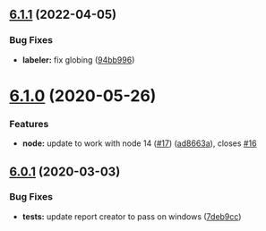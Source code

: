 ## [6.1.1](https://github.com/americanexpress/amex-jest-preset/compare/v6.1.0...v6.1.1) (2022-04-05)


### Bug Fixes

* **labeler:** fix globing ([94bb996](https://github.com/americanexpress/amex-jest-preset/commit/94bb996fda1f75c7d6e2f38a66fa1d672882582a))

# [6.1.0](https://github.com/americanexpress/amex-jest-preset/compare/v6.0.1...v6.1.0) (2020-05-26)


### Features

* **node:** update to work with node 14 ([#17](https://github.com/americanexpress/amex-jest-preset/issues/17)) ([ad8663a](https://github.com/americanexpress/amex-jest-preset/commit/ad8663a20e8ca07a0b065de804f9b52502d3de43)), closes [#16](https://github.com/americanexpress/amex-jest-preset/issues/16)

## [6.0.1](https://github.com/americanexpress/amex-jest-preset/compare/v6.0.0...v6.0.1) (2020-03-03)


### Bug Fixes

* **tests:** update report creator to pass on windows ([7deb9cc](https://github.com/americanexpress/amex-jest-preset/commit/7deb9ccdd0850608994b5c4abbda8fb14cd4895e))
